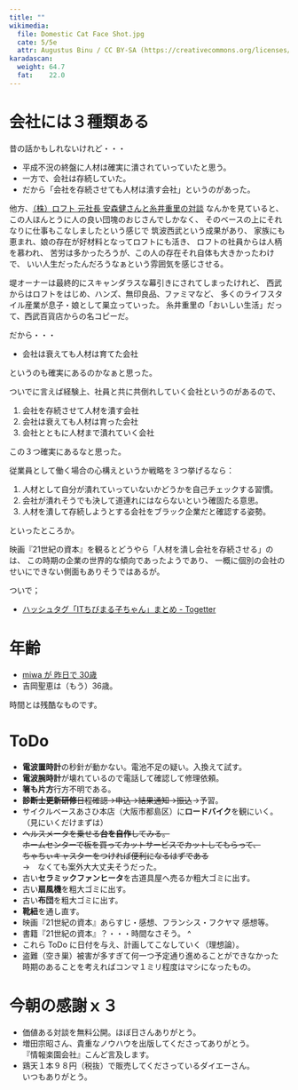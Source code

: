 ```yaml
---
title: ""
wikimedia:
  file: Domestic Cat Face Shot.jpg
  cate: 5/5e
  attr: Augustus Binu / CC BY-SA (https://creativecommons.org/licenses/by-sa/3.0)
karadascan:
  weight: 64.7
  fat:    22.0
---
```



# 会社には３種類ある

昔の話かもしれないけれど・・・

* 平成不況の終盤に人材は確実に潰されていっていたと思う。
* 一方で、会社は存続していた。
* だから「会社を存続させても人材は潰す会社」というのがあった。

他方、[（株）ロフト 元社長 安森健さんと糸井重里の対談](https://www.1101.com/president/yasumori_index.html)
なんかを見ていると、
この人ほんとうに人の良い団塊のおじさんでしかなく、
そのベースの上にそれなりに仕事もこなしましたという感じで
筑波西武という成果があり、
家族にも恵まれ、娘の存在が好材料となってロフトにも活き、
ロフトの社員からは人柄を慕われ、
苦労は多かったろうが、この人の存在それ自体も大きかったわけで、
いい人生だったんだろうなぁという雰囲気を感じさせる。

堤オーナーは最終的にスキャンダラスな幕引きにされてしまったけれど、
西武からはロフトをはじめ、ハンズ、無印良品、ファミマなど、
多くのライフスタイル産業が息子・娘として巣立っていった。
糸井重里の「おいしい生活」だって、西武百貨店からの名コピーだ。

だから・・・

* 会社は衰えても人材は育てた会社

というのも確実にあるのかなぁと思った。

ついでに言えば経験上、社員と共に共倒れしていく会社というのがあるので、

1. 会社を存続させて人材を潰す会社
1. 会社は衰えても人材は育った会社
1. 会社とともに人材まで潰れていく会社

この３つ確実にあるなと思った。

従業員として働く場合の心構えというか戦略を３つ挙げるなら：

1. 人材として自分が潰れていっていないかどうかを自己チェックする習慣。
1. 会社が潰れそうでも決して道連れにはならないという確固たる意思。
1. 人材を潰して存続しようとする会社をブラック企業だと確認する姿勢。

といったところか。

映画『21世紀の資本』を観るとどうやら「人材を潰し会社を存続させる」のは、
この時期の企業の世界的な傾向であったようであり、
一概に個別の会社のせいにできない側面もありそうではあるが。

ついで；

* [ハッシュタグ「ITちびまる子ちゃん」まとめ - Togetter](https://togetter.com/li/1540446)


# 年齢

* [miwa が 昨日で 30歳](https://twitter.com/miwastaff/status/1272542874878439425)
* 吉岡聖恵は（もう）36歳。

時間とは残酷なものです。


# ToDo

* **電波置時計**の秒針が動かない。電池不足の疑い。入換えて試す。
* **電波腕時計**が壊れているので電話して確認して修理依頼。
* **箸も片方**行方不明である。
* ~~**診断士更新研修**日程確認->申込->結果通知->振込~~->予習。
* サイクルベースあさひ本店（大阪市都島区）に**ロードバイク**を観にいく。  
  （見にいくだけまずは）
* ~~ヘルスメータを乗せる**台を自作**してみる。  
  ホームセンターで板を買ってカットサービスでカットしてもらって、  
  ちゃちぃキャスターをつければ便利になるはずである~~  
  ->　なくても案外大大丈夫そうだった。
* 古い**セラミックファンヒータ**を古道具屋へ売るか粗大ゴミに出す。
* 古い**扇風機**を粗大ゴミに出す。
* 古い**布団**を粗大ゴミに出す。
* **靴紐**を通し直す。
* 映画『21世紀の資本』あらすじ・感想、フランシス・フクヤマ 感想等。
* 書籍『21世紀の資本』？・・・時間なさそう。
^
* これら ToDo に日付を与え、計画してこなしていく（理想論）。
* 盗難（空き巣）被害が多すぎて何一つ予定通り進めることができなかった  
  時期のあることを考えればコンマ１ミリ程度はマシになったもの。


# 今朝の感謝ｘ３

* 価値ある対談を無料公開。ほぼ日さんありがとう。
* 増田宗昭さん、貴重なノウハウを出版してくださってありがとう。  
  『情報楽園会社』こんど言及します。
* 鶏天１本９８円（税抜）で販売してくださっているダイエーさん。  
  いつもありがとう。
